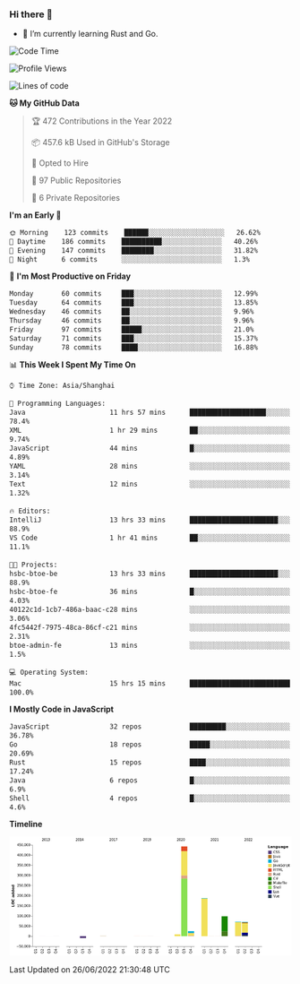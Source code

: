 ### Hi there 👋

- 🌱 I’m currently learning Rust and Go.

<!--START_SECTION:waka-->
![Code Time](http://img.shields.io/badge/Code%20Time-476%20hrs%2042%20mins-blue)

![Profile Views](http://img.shields.io/badge/Profile%20Views-0-blue)

![Lines of code](https://img.shields.io/badge/From%20Hello%20World%20I%27ve%20Written-900%20Thousand%20lines%20of%20code-blue)

**🐱 My GitHub Data** 

> 🏆 472 Contributions in the Year 2022
 > 
> 📦 457.6 kB Used in GitHub's Storage 
 > 
> 💼 Opted to Hire
 > 
> 📜 97 Public Repositories 
 > 
> 🔑 6 Private Repositories  
 > 
**I'm an Early 🐤** 

```text
🌞 Morning    123 commits    ██████░░░░░░░░░░░░░░░░░░░   26.62% 
🌆 Daytime    186 commits    ██████████░░░░░░░░░░░░░░░   40.26% 
🌃 Evening    147 commits    ████████░░░░░░░░░░░░░░░░░   31.82% 
🌙 Night      6 commits      ░░░░░░░░░░░░░░░░░░░░░░░░░   1.3%

```
📅 **I'm Most Productive on Friday** 

```text
Monday       60 commits     ███░░░░░░░░░░░░░░░░░░░░░░   12.99% 
Tuesday      64 commits     ███░░░░░░░░░░░░░░░░░░░░░░   13.85% 
Wednesday    46 commits     ██░░░░░░░░░░░░░░░░░░░░░░░   9.96% 
Thursday     46 commits     ██░░░░░░░░░░░░░░░░░░░░░░░   9.96% 
Friday       97 commits     █████░░░░░░░░░░░░░░░░░░░░   21.0% 
Saturday     71 commits     ███░░░░░░░░░░░░░░░░░░░░░░   15.37% 
Sunday       78 commits     ████░░░░░░░░░░░░░░░░░░░░░   16.88%

```


📊 **This Week I Spent My Time On** 

```text
⌚︎ Time Zone: Asia/Shanghai

💬 Programming Languages: 
Java                     11 hrs 57 mins      ███████████████████░░░░░░   78.4% 
XML                      1 hr 29 mins        ██░░░░░░░░░░░░░░░░░░░░░░░   9.74% 
JavaScript               44 mins             █░░░░░░░░░░░░░░░░░░░░░░░░   4.89% 
YAML                     28 mins             ░░░░░░░░░░░░░░░░░░░░░░░░░   3.14% 
Text                     12 mins             ░░░░░░░░░░░░░░░░░░░░░░░░░   1.32%

🔥 Editors: 
IntelliJ                 13 hrs 33 mins      ██████████████████████░░░   88.9% 
VS Code                  1 hr 41 mins        ██░░░░░░░░░░░░░░░░░░░░░░░   11.1%

🐱‍💻 Projects: 
hsbc-btoe-be             13 hrs 33 mins      ██████████████████████░░░   88.9% 
hsbc-btoe-fe             36 mins             █░░░░░░░░░░░░░░░░░░░░░░░░   4.03% 
40122c1d-1cb7-486a-baac-c28 mins             ░░░░░░░░░░░░░░░░░░░░░░░░░   3.06% 
4fc5442f-7975-48ca-86cf-c21 mins             ░░░░░░░░░░░░░░░░░░░░░░░░░   2.31% 
btoe-admin-fe            13 mins             ░░░░░░░░░░░░░░░░░░░░░░░░░   1.5%

💻 Operating System: 
Mac                      15 hrs 15 mins      █████████████████████████   100.0%

```

**I Mostly Code in JavaScript** 

```text
JavaScript               32 repos            █████████░░░░░░░░░░░░░░░░   36.78% 
Go                       18 repos            █████░░░░░░░░░░░░░░░░░░░░   20.69% 
Rust                     15 repos            ████░░░░░░░░░░░░░░░░░░░░░   17.24% 
Java                     6 repos             █░░░░░░░░░░░░░░░░░░░░░░░░   6.9% 
Shell                    4 repos             █░░░░░░░░░░░░░░░░░░░░░░░░   4.6%

```


**Timeline**

![Chart not found](https://raw.githubusercontent.com/elton/elton/main/charts/bar_graph.png) 


 Last Updated on 26/06/2022 21:30:48 UTC
<!--END_SECTION:waka-->

<!--
**elton/elton** is a ✨ _special_ ✨ repository because its `README.md` (this file) appears on your GitHub profile.

Here are some ideas to get you started:

- 🔭 I’m currently working on ...
- 🌱 I’m currently learning ...
- 👯 I’m looking to collaborate on ...
- 🤔 I’m looking for help with ...
- 💬 Ask me about ...
- 📫 How to reach me: ...
- 😄 Pronouns: ...
- ⚡ Fun fact: ...
-->
